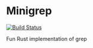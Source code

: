 # Minigrep
[![Build Status](https://travis-ci.org/delbertlegg/minigrep.svg?branch=master)](https://travis-ci.org/delbertlegg/minigrep)

Fun Rust implementation of grep



